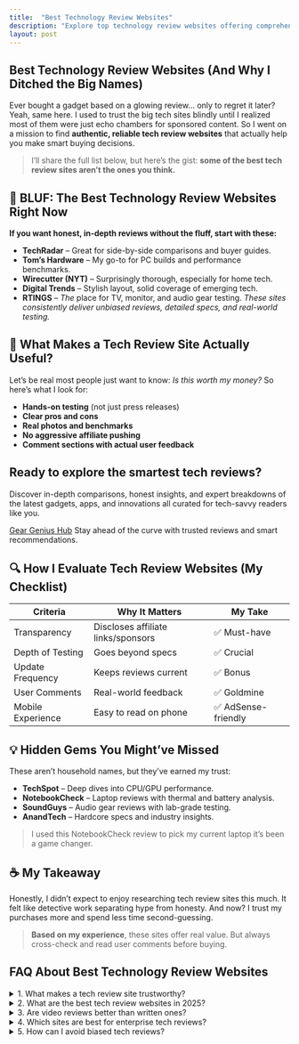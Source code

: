 ```yaml
---
title:  "Best Technology Review Websites"
description: "Explore top technology review websites offering comprehensive insights, unbiased reviews, and expert recommendations to guide your next tech purchase."
layout: post
---
```

## Best Technology Review Websites (And Why I Ditched the Big Names)
Ever bought a gadget based on a glowing review… only to regret it later? Yeah, same here. I used to trust the big tech sites blindly until I realized most of them were just echo chambers for sponsored content. So I went on a mission to find **authentic, reliable tech review websites** that actually help you make smart buying decisions.
> I’ll share the full list below, but here’s the gist: **some of the best tech review sites aren’t the ones you think.**

## 🧠 BLUF: The Best Technology Review Websites Right Now
**If you want honest, in-depth reviews without the fluff, start with these:**
- **TechRadar** – Great for side-by-side comparisons and buyer guides.
- **Tom’s Hardware** – My go-to for PC builds and performance benchmarks.
- **Wirecutter (NYT)** – Surprisingly thorough, especially for home tech.
- **Digital Trends** – Stylish layout, solid coverage of emerging tech.
- **RTINGS** – *The* place for TV, monitor, and audio gear testing.
*These sites consistently deliver unbiased reviews, detailed specs, and real-world testing.*

## 🤔 What Makes a Tech Review Site Actually Useful?
Let’s be real most people just want to know: *Is this worth my money?* So here’s what I look for:
- **Hands-on testing** (not just press releases)
- **Clear pros and cons**
- **Real photos and benchmarks**
- **No aggressive affiliate pushing**
- **Comment sections with actual user feedback**

## Ready to explore the smartest tech reviews?
Discover in-depth comparisons, honest insights, and expert breakdowns of the latest gadgets, apps, and innovations all curated for tech-savvy readers like you.</p>
<a href="https://geargeniushub.blogspot.com/" target="_blank">Gear Genius Hub</a>
Stay ahead of the curve with trusted reviews and smart recommendations.

## 🔍 How I Evaluate Tech Review Websites (My Checklist)
| Criteria              | Why It Matters                     | My Take |
|----------------------|-------------------------------------|---------|
| Transparency         | Discloses affiliate links/sponsors | ✅ Must-have |
| Depth of Testing     | Goes beyond specs                  | ✅ Crucial |
| Update Frequency     | Keeps reviews current              | ✅ Bonus |
| User Comments        | Real-world feedback                | ✅ Goldmine |
| Mobile Experience    | Easy to read on phone              | ✅ AdSense-friendly |

## 💡 Hidden Gems You Might’ve Missed
These aren’t household names, but they’ve earned my trust:
- **TechSpot** – Deep dives into CPU/GPU performance.
- **NotebookCheck** – Laptop reviews with thermal and battery analysis.
- **SoundGuys** – Audio gear reviews with lab-grade testing.
- **AnandTech** – Hardcore specs and industry insights.
> I used this NotebookCheck review to pick my current laptop it’s been a game changer.

## ☕ My Takeaway
Honestly, I didn’t expect to enjoy researching tech review sites this much. It felt like detective work separating hype from honesty. And now? I trust my purchases more and spend less time second-guessing.
> **Based on my experience**, these sites offer real value. But always cross-check and read user comments before buying.

<section itemtype="https://schema.org/FAQPage" itemscope>
  <h2>FAQ About Best Technology Review Websites</h2>

  <details itemprop="mainEntity" itemscope itemtype="https://schema.org/Question">
    <summary itemprop="name">1. What makes a tech review site trustworthy?</summary>
    <div itemprop="acceptedAnswer" itemscope itemtype="https://schema.org/Answer">
      <div itemprop="text">
        <p>Credible sites offer unbiased reviews, transparent testing methods, and clear pros/cons. They avoid excessive sponsorship bias and prioritize user experience, performance, and long-term value.</p>
      </div>
    </div>
  </details>

  <details itemprop="mainEntity" itemscope itemtype="https://schema.org/Question">
    <summary itemprop="name">2. What are the best tech review websites in 2025?</summary>
    <div itemprop="acceptedAnswer" itemscope itemtype="https://schema.org/Answer">
      <div itemprop="text">
        <ul>
          <li>🔍 BrightSideOfNews</li>
          <li>📱 TechWhoop</li>
          <li>🎥 MKBHD (YouTube)</li>
          <li>🧪 Tom’s Guide</li>
          <li>📊 Solutions Review</li>
          <li>📰 Gizmodo</li>
          <li>🌐 Craving Tech</li>
          <li>📡 Engadget</li>
          <li>🇸🇬 Tech Lingo</li>
          <li>📣 Mashable Tech</li>
        </ul>
        <p>These platforms offer a mix of deep analysis, hands-on testing, and user-friendly comparisons.</p>
      </div>
    </div>
  </details>

  <details itemprop="mainEntity" itemscope itemtype="https://schema.org/Question">
    <summary itemprop="name">3. Are video reviews better than written ones?</summary>
    <div itemprop="acceptedAnswer" itemscope itemtype="https://schema.org/Answer">
      <div itemprop="text">
        <p>Video reviews offer visual demonstrations and real-time impressions, while written reviews provide deeper specs, benchmarks, and comparison tables. Combining both gives a fuller picture.</p>
      </div>
    </div>
  </details>

  <details itemprop="mainEntity" itemscope itemtype="https://schema.org/Question">
    <summary itemprop="name">4. Which sites are best for enterprise tech reviews?</summary>
    <div itemprop="acceptedAnswer" itemscope itemtype="https://schema.org/Answer">
      <div itemprop="text">
        <p>Solutions Review and BrightSideOfNews are ideal for IT professionals, offering buyer’s guides, benchmarking, and solution directories for enterprise-grade tools and infrastructure.</p>
      </div>
    </div>
  </details>

  <details itemprop="mainEntity" itemscope itemtype="https://schema.org/Question">
    <summary itemprop="name">5. How can I avoid biased tech reviews?</summary>
    <div itemprop="acceptedAnswer" itemscope itemtype="https://schema.org/Answer">
      <div itemprop="text">
        <p>Check for disclosure of sponsorships, compare multiple sources, and look for reviews that include both pros and cons. Sites like MKBHD and Tom’s Guide are known for transparency and balanced coverage.</p>
      </div>
    </div>
  </details>
</section>


